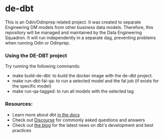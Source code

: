 # de-dbt
This is an Odin/Odinprep related project. It was created to separate Engineering DM models from other business data models. Therefore, this repository will be managed and maintained by the Data Engineering Squadron. It will run independently in a separate dag, preventing problems when running Odin or Odinprep.

### Using the DE-DBT project

Try running the following commands:

- make build-de-dbt: to build the docker image with the de-dbt project.
- make run-dbt-fal-qa: to run a selected model and the fal job (if exists for the specific model)
- make run-qa-tagged: to run all models with the selected tag


### Resources:
- Learn more about dbt [in the docs](https://docs.getdbt.com/docs/introduction)
- Check out [Discourse](https://discourse.getdbt.com/) for commonly asked questions and answers
- Check out [the blog](https://blog.getdbt.com/) for the latest news on dbt's development and best practices
